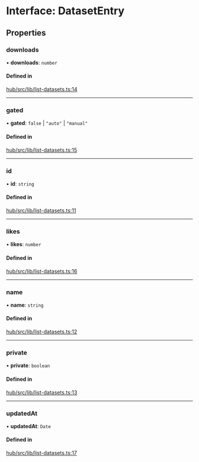 # Interface: DatasetEntry

## Properties

### downloads

• **downloads**: `number`

#### Defined in

[hub/src/lib/list-datasets.ts:14](https://github.com/huggingface/huggingface.js/blob/main/packages/hub/src/lib/list-datasets.ts#L14)

___

### gated

• **gated**: ``false`` \| ``"auto"`` \| ``"manual"``

#### Defined in

[hub/src/lib/list-datasets.ts:15](https://github.com/huggingface/huggingface.js/blob/main/packages/hub/src/lib/list-datasets.ts#L15)

___

### id

• **id**: `string`

#### Defined in

[hub/src/lib/list-datasets.ts:11](https://github.com/huggingface/huggingface.js/blob/main/packages/hub/src/lib/list-datasets.ts#L11)

___

### likes

• **likes**: `number`

#### Defined in

[hub/src/lib/list-datasets.ts:16](https://github.com/huggingface/huggingface.js/blob/main/packages/hub/src/lib/list-datasets.ts#L16)

___

### name

• **name**: `string`

#### Defined in

[hub/src/lib/list-datasets.ts:12](https://github.com/huggingface/huggingface.js/blob/main/packages/hub/src/lib/list-datasets.ts#L12)

___

### private

• **private**: `boolean`

#### Defined in

[hub/src/lib/list-datasets.ts:13](https://github.com/huggingface/huggingface.js/blob/main/packages/hub/src/lib/list-datasets.ts#L13)

___

### updatedAt

• **updatedAt**: `Date`

#### Defined in

[hub/src/lib/list-datasets.ts:17](https://github.com/huggingface/huggingface.js/blob/main/packages/hub/src/lib/list-datasets.ts#L17)
